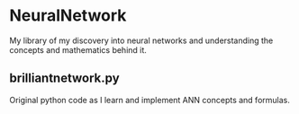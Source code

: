 # NeuralNetwork
My library of my discovery into neural networks and understanding the concepts and mathematics behind it.

## brilliantnetwork.py
Original python code as I learn and implement ANN concepts and formulas.
